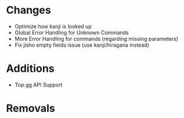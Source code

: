 # Changes
- Optimize how kanji is looked up
- Global Error Handling for Unknown Commands
- More Error Handling for commands (regarding missing parameters)
- Fix jisho empty fields issue (use kanji/hiragana instead)

# Additions
- Top.gg API Support

# Removals
